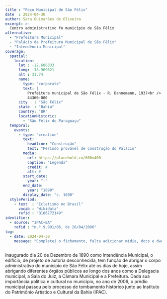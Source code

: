 ```yaml
---
title : "Paço Municipal de São Félix"
date  : 2024-04-30
author: Sara Guimarães de Oliveira
excerpt: >-
  Centro administrativo fo município de São Félix
alternative:
  - "Prefeitura Municipal"
  - "Palácio da Prefeitura Municipal de São Félix"
  - "Intendência Municipal"
coverage:
  spatial:
    location:
      lat : -12.606333
      long: -38.969621
      alt : 31.74
      name:
        type: "corporate"
        text: |
          Prefeitura municipal de São Félix - R. Dannemann, 1937<br />
          44360-000
      city   : "São Félix"
      state  : "Bahia"
      country: "BR"
      locationHistoric:
        - "São Félix do Paraguaçu"
  temporal:
    events:
      - type: "creation"
        text:
          headline: "Construção"
          text: "Período provável de construção do Palácio"
        media:
          url: https://placehold.co/600x400
          caption: "Legenda"
          credit: #
          alt: #
        start_date:
          year: "-"
        end_date:
          year: "1890"
        display_date: "c. 1890"
  stylePeriod:
    - text  : "Ecletismo no Brasil"
      vocab : "Wikidata"
      refid : "Q106772149"
identifier:
  - source: "IPAC–BA"
    refid : "n.º 9.991/06, de 26/04/2006"
log:
  - date: 2024-04-30
    message: "Completei o fichamento, falta adicionar mídia, docs e dwg"
---
```


Inaugurado dia 20 de Dezembro de 1890 como Intendência Municipal, o
edifício, de projeto de autoria desconhecida, tem função de abrigar o
corpo administrativo do município de São Félix até os dias de hoje,
assim abrigando diferentes órgãos públicos ao longo dos anos como a
Delegacia municipal, a Sala do Juiz, a Câmara Municipal e a Prefeitura.
Dada sua importância política e cultural no município, no ano de 2006, o
prédio municipal passou pelo processo de tombamento histórico junto ao
Instituto do Patrimônio Artístico e Cultural da Bahia (IPAC).

